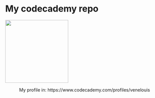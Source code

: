 # My codecademy repo

<img src="https://scontent.fcgh11-1.fna.fbcdn.net/v/t39.30808-6/358149121_678562134302307_3179745460758459830_n.jpg?_nc_cat=1&ccb=1-7&_nc_sid=5f2048&_nc_eui2=AeHD4Aug5goma11QTWKFoCcSoihUHO81AA6iKFQc7zUADvQY7hcMeQwEsRVbFi62RaClXQQh_fhf9I3UK8yeLilV&_nc_ohc=ndaTdfJF_OcQ7kNvgGO-EY2&_nc_ht=scontent.fcgh11-1.fna&oh=00_AfBv-NGCR7DgtMGz2WqaSXVXFIsKmyW_QoqayJ4l8cqmyg&oe=663B421F" width="200px">

<p align="center">My profile in: https://www.codecademy.com/profiles/venelouis</p>